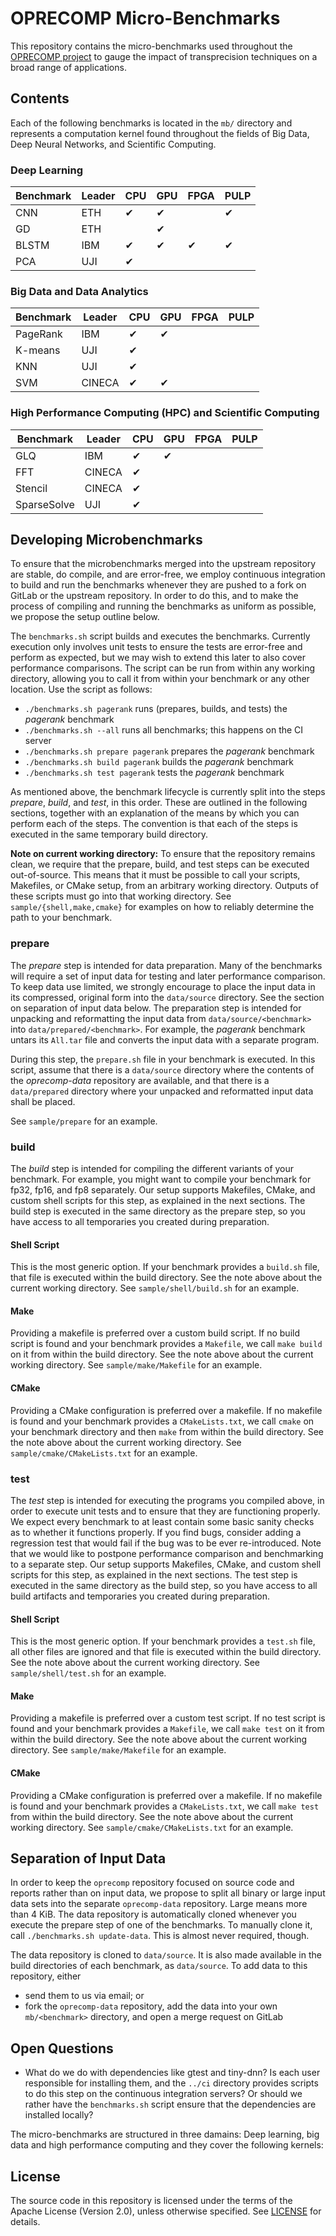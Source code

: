 # OPRECOMP Micro-Benchmarks

This repository contains the micro-benchmarks used throughout the [OPRECOMP project](https://github.com/oprecomp/oprecomp) to gauge the impact of transprecision techniques on a broad range of applications.



## Contents

Each of the following benchmarks is located in the `mb/` directory and represents a computation kernel found throughout the fields of Big Data, Deep Neural Networks, and Scientific Computing.

### Deep Learning
| Benchmark | Leader | CPU | GPU | FPGA | PULP |
|-----------|--------|-----|-----|------|------|
| CNN       | ETH    | ✔   | ✔   |      | ✔    |
| GD        | ETH    |     | ✔   |      |      |
| BLSTM     | IBM    | ✔   | ✔   | ✔    | ✔    |
| PCA       | UJI    | ✔   |     |      |      |

### Big Data and Data Analytics
| Benchmark | Leader | CPU | GPU | FPGA | PULP |
|-----------|--------|-----|-----|------|------|
| PageRank  | IBM    | ✔   | ✔   |      |      |
| K-means   | UJI    | ✔   |     |      |      |
| KNN       | UJI    | ✔   |     |      |      |
| SVM       | CINECA | ✔   | ✔   |      |      |

### High Performance Computing (HPC) and Scientific Computing
| Benchmark | Leader | CPU | GPU | FPGA | PULP |
|-----------|--------|-----|-----|------|------|
| GLQ       | IBM    | ✔   | ✔   |      |      |
| FFT       | CINECA | ✔   |     |      |      |
| Stencil   | CINECA | ✔   |     |      |      |
| SparseSolve | UJI  | ✔   |     |      |      |



## Developing Microbenchmarks

To ensure that the microbenchmarks merged into the upstream repository are stable, do compile, and are error-free, we employ continuous integration to build and run the benchmarks whenever they are pushed to a fork on GitLab or the upstream repository. In order to do this, and to make the process of compiling and running the benchmarks as uniform as possible, we propose the setup outline below.

The `benchmarks.sh` script builds and executes the benchmarks. Currently execution only involves unit tests to ensure the tests are error-free and perform as expected, but we may wish to extend this later to also cover performance comparisons. The script can be run from within any working directory, allowing you to call it from within your benchmark or any other location. Use the script as follows:

- `./benchmarks.sh pagerank` runs (prepares, builds, and tests) the *pagerank* benchmark
- `./benchmarks.sh --all` runs all benchmarks; this happens on the CI server
- `./benchmarks.sh prepare pagerank` prepares the *pagerank* benchmark
- `./benchmarks.sh build pagerank` builds the *pagerank* benchmark
- `./benchmarks.sh test pagerank` tests the *pagerank* benchmark

As mentioned above, the benchmark lifecycle is currently split into the steps *prepare*, *build*, and *test*, in this order. These are outlined in the following sections, together with an explanation of the means by which you can perform each of the steps. The convention is that each of the steps is executed in the same temporary build directory.

**Note on current working directory:** To ensure that the repository remains clean, we require that the prepare, build, and test steps can be executed out-of-source. This means that it must be possible to call your scripts, Makefiles, or CMake setup, from an arbitrary working directory. Outputs of these scripts must go into that working directory. See `sample/{shell,make,cmake}` for examples on how to reliably determine the path to your benchmark.


### prepare

The *prepare* step is intended for data preparation. Many of the benchmarks will require a set of input data for testing and later performance comparison. To keep data use limited, we strongly encourage to place the input data in its compressed, original form into the `data/source` directory. See the section on separation of input data below. The preparation step is intended for unpacking and reformatting the input data from `data/source/<benchmark>` into `data/prepared/<benchmark>`. For example, the *pagerank* benchmark untars its `All.tar` file and converts the input data with a separate program.

During this step, the `prepare.sh` file in your benchmark is executed. In this script, assume that there is a `data/source` directory where the contents of the *oprecomp-data* repository are available, and that there is a `data/prepared` directory where your unpacked and reformatted input data shall be placed.

See `sample/prepare` for an example.


### build

The *build* step is intended for compiling the different variants of your benchmark. For example, you might want to compile your benchmark for fp32, fp16, and fp8 separately. Our setup supports Makefiles, CMake, and custom shell scripts for this step, as explained in the next sections. The build step is executed in the same directory as the prepare step, so you have access to all temporaries you created during preparation.

#### Shell Script

This is the most generic option. If your benchmark provides a `build.sh` file, that file is executed within the build directory. See the note above about the current working directory. See `sample/shell/build.sh` for an example.

#### Make

Providing a makefile is preferred over a custom build script. If no build script is found and your benchmark provides a `Makefile`, we call `make build` on it from within the build directory. See the note above about the current working directory. See `sample/make/Makefile` for an example.

#### CMake

Providing a CMake configuration is preferred over a makefile. If no makefile is found and your benchmark provides a `CMakeLists.txt`, we call `cmake` on your benchmark directory and then `make` from within the build directory. See the note above about the current working directory. See `sample/cmake/CMakeLists.txt` for an example.


### test

The *test* step is intended for executing the programs you compiled above, in order to execute unit tests and to ensure that they are functioning properly. We expect every benchmark to at least contain some basic sanity checks as to whether it functions properly. If you find bugs, consider adding a regression test that would fail if the bug was to be ever re-introduced. Note that we would like to postpone performance comparison and benchmarking to a separate step. Our setup supports Makefiles, CMake, and custom shell scripts for this step, as explained in the next sections. The test step is executed in the same directory as the build step, so you have access to all build artifacts and temporaries you created during preparation.

#### Shell Script

This is the most generic option. If your benchmark provides a `test.sh` file, all other files are ignored and that file is executed within the build directory. See the note above about the current working directory. See `sample/shell/test.sh` for an example.

#### Make

Providing a makefile is preferred over a custom test script. If no test script is found and your benchmark provides a `Makefile`, we call `make test` on it from within the build directory. See the note above about the current working directory. See `sample/make/Makefile` for an example.

#### CMake

Providing a CMake configuration is preferred over a makefile. If no makefile is found and your benchmark provides a `CMakeLists.txt`, we call `make test` from within the build directory. See the note above about the current working directory. See `sample/cmake/CMakeLists.txt` for an example.



## Separation of Input Data

In order to keep the `oprecomp` repository focused on source code and reports rather than on input data, we propose to split all binary or large input data sets into the separate `oprecomp-data` repository. Large means more than 4 KiB. The data repository is automatically cloned whenever you execute the prepare step of one of the benchmarks. To manually clone it, call `./benchmarks.sh update-data`. This is almost never required, though.

The data repository is cloned to `data/source`. It is also made available in the build directories of each benchmark, as `data/source`. To add data to this repository, either

- send them to us via email; or
- fork the `oprecomp-data` repository, add the data into your own `mb/<benchmark>` directory, and open a merge request on GitLab



## Open Questions

- What do we do with dependencies like gtest and tiny-dnn? Is each user responsible for installing them, and the `../ci` directory provides scripts to do this step on the continuous integration servers? Or should we rather have the `benchmarks.sh` script ensure that the dependencies are installed locally?


 The micro-benchmarks are structured in three damains: Deep learning, big data and high performance computing and they cover the following kernels:



## License

The source code in this repository is licensed under the terms of the Apache License (Version 2.0), unless otherwise specified. See [LICENSE](LICENSE) for details.
